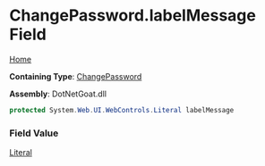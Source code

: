 # ChangePassword\.labelMessage Field

[Home](../../../../../../README.md)

**Containing Type**: [ChangePassword](../README.md)

**Assembly**: DotNetGoat\.dll

```csharp
protected System.Web.UI.WebControls.Literal labelMessage
```

### Field Value

[Literal](https://docs.microsoft.com/en-us/dotnet/api/system.web.ui.webcontrols.literal)

